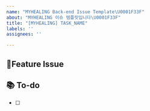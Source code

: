 ```yaml
---
name: "MYHEALING Back-end Issue Template\U0001F33F"
about: "MYHEALING 이슈 템플릿입니다\U0001F33F"
title: "[MYHEALING] TASK_NAME"
labels: ''
assignees: ''

---
```


## 📌Feature Issue

## 📚 To-do
- [ ]
